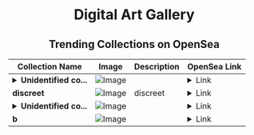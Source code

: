 <div align="center">

# Digital Art Gallery

## Trending Collections on OpenSea

| Collection Name                       | Image                                                                                     | Description                       | OpenSea Link                                                                                          |
|---------------------------------------|-------------------------------------------------------------------------------------------|-----------------------------------|--------------------------------------------------------------------------------------------------------|
| **<details><summary>Unidentified co...</summary>Unidentified contract 1d1de613-96b1-4cdd-927b-ddbe65b3a7d6</details>** | ![Image](https://i.seadn.io/s/raw/files/a837708742ad8afcb35eb60ba787976d.jpg?w=500&auto=format?w=200&auto=format) |  | <details><summary>Link</summary>[Unidentified contract 1d1de613-96b1-4cdd-927b-ddbe65b3a7d6](https://opensea.io/collection/unidentified-contract-1d1de613-96b1-4cdd-927b-ddbe)</details> |
| **discreet** | ![Image](https://i.seadn.io/s/raw/files/9b331cc5fc9e25a44a55878f4e66d196.png?w=500&auto=format?w=200&auto=format) | discreet | <details><summary>Link</summary>[discreet](https://opensea.io/collection/discreet-3)</details> |
| **<details><summary>Unidentified co...</summary>Unidentified contract e67205ee-e8f9-4f44-850c-4bac5a590913</details>** | ![Image](https://i.seadn.io/s/raw/files/a837708742ad8afcb35eb60ba787976d.jpg?w=500&auto=format?w=200&auto=format) |  | <details><summary>Link</summary>[Unidentified contract e67205ee-e8f9-4f44-850c-4bac5a590913](https://opensea.io/collection/unidentified-contract-e67205ee-e8f9-4f44-850c-4bac)</details> |
| **b** | ![Image](https://i.seadn.io/s/raw/files/184e879e8a72d766d5e53fa9cfa29237.jpg?w=500&auto=format?w=200&auto=format) |  | <details><summary>Link</summary>[b](https://opensea.io/collection/b-7154)</details> |

</div>